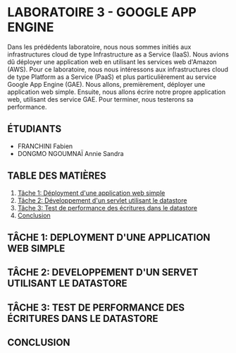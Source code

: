 # LABORATOIRE 3 - GOOGLE APP ENGINE

Dans les prédédents laboratoire, nous nous sommes initiés aux infrastructures
cloud de type Infrastructure as a Service (IaaS). Nous avions dû déployer une
application web en utilisant les services web d'Amazon (AWS). Pour ce
laboratoire, nous nous intéressons aux infrastructures cloud de type Platform
as a Service (PaaS) et plus particulièrement au service Google App Engine (GAE).
Nous allons, premièrement, déployer une application web simple. Ensuite, nous
allons écrire notre propre application web, utilisant des service GAE. Pour
terminer, nous testerons sa performance.

## ÉTUDIANTS

* FRANCHINI Fabien
* DONGMO NGOUMNAÏ Annie Sandra

## TABLE DES MATIÈRES

1. [Tâche 1: Déployment d'une application web simple](#t%C3%82che-1-deployment-dune-application-web-simple)
2. [Tâche 2: Développement d'un servlet utilisant le datastore](#t%C3%82che-2-developpement-dun-servet-utilisant-le-datastore)
3. [Tâche 3: Test de performance des écritures dans le datastore](#t%C3%82che-3-test-de-performance-des-%C3%89critures-dans-le-datastore)
4. [Conclusion](#conclusion)

## TÂCHE 1: DEPLOYMENT D'UNE APPLICATION WEB SIMPLE

## TÂCHE 2: DEVELOPPEMENT D'UN SERVET UTILISANT LE DATASTORE

## TÂCHE 3: TEST DE PERFORMANCE DES ÉCRITURES DANS LE DATASTORE

## CONCLUSION
